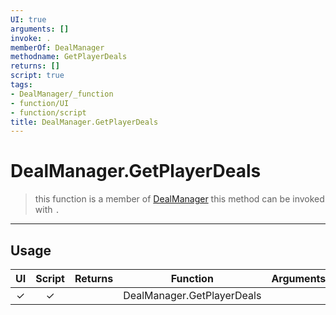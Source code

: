 ```yaml
---
UI: true
arguments: []
invoke: .
memberOf: DealManager
methodname: GetPlayerDeals
returns: []
script: true
tags:
- DealManager/_function
- function/UI
- function/script
title: DealManager.GetPlayerDeals
---
```

# DealManager.GetPlayerDeals
> this function is a member of [DealManager](civ-6/lua/DealManager.md)
> this method can be invoked with `.`
-----
## Usage
|  UI | Script | Returns | Function | Arguments |
|:---:|:------:|-------:|:--------:|:---------|
|✓|✓||DealManager.GetPlayerDeals||
